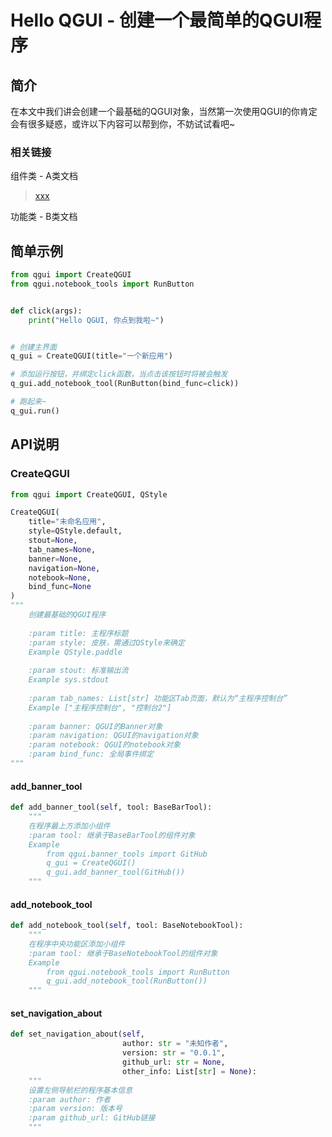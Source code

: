 # Hello QGUI - 创建一个最简单的QGUI程序

## 简介

在本文中我们讲会创建一个最基础的QGUI对象，当然第一次使用QGUI的你肯定会有很多疑惑，或许以下内容可以帮到你，不妨试试看吧~

### 相关链接

组件类 - A类文档
> [xxx]()

功能类 - B类文档

## 简单示例

```python
from qgui import CreateQGUI
from qgui.notebook_tools import RunButton


def click(args):
    print("Hello QGUI, 你点到我啦~")


# 创建主界面
q_gui = CreateQGUI(title="一个新应用")

# 添加运行按钮，并绑定click函数，当点击该按钮时将被会触发
q_gui.add_notebook_tool(RunButton(bind_func=click))

# 跑起来~
q_gui.run()
```

## API说明

### CreateQGUI
```python
from qgui import CreateQGUI, QStyle

CreateQGUI(
    title="未命名应用",
    style=QStyle.default,
    stout=None,
    tab_names=None,
    banner=None,
    navigation=None,
    notebook=None,
    bind_func=None
)
"""
    创建最基础的QGUI程序
    
    :param title: 主程序标题
    :param style: 皮肤，需通过QStyle来确定
    Example QStyle.paddle
    
    :param stout: 标准输出流
    Example sys.stdout
    
    :param tab_names: List[str] 功能区Tab页面，默认为“主程序控制台”
    Example ["主程序控制台", "控制台2"]
    
    :param banner: QGUI的Banner对象
    :param navigation: QGUI的navigation对象
    :param notebook: QGUI的notebook对象
    :param bind_func: 全局事件绑定
"""
```
#### add_banner_tool
```python
def add_banner_tool(self, tool: BaseBarTool):
    """
    在程序最上方添加小组件
    :param tool: 继承于BaseBarTool的组件对象
    Example
        from qgui.banner_tools import GitHub
        q_gui = CreateQGUI()
        q_gui.add_banner_tool(GitHub())
    """
```
#### add_notebook_tool
```python
def add_notebook_tool(self, tool: BaseNotebookTool):
    """
    在程序中央功能区添加小组件
    :param tool: 继承于BaseNotebookTool的组件对象
    Example
        from qgui.notebook_tools import RunButton
        q_gui.add_notebook_tool(RunButton())
    """
```
#### set_navigation_about
```python
def set_navigation_about(self,
                         author: str = "未知作者",
                         version: str = "0.0.1",
                         github_url: str = None,
                         other_info: List[str] = None):
    """
    设置左侧导航栏的程序基本信息
    :param author: 作者
    :param version: 版本号
    :param github_url: GitHub链接
    """
```
